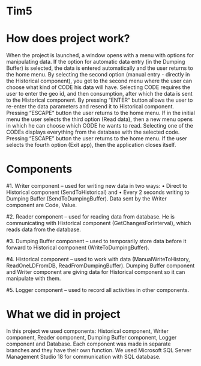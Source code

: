 # Tim5
# How does project work?
  
  When the project is launched, a window opens with a menu with options for manipulating data. If the option for automatic data entry (in the Dumping Buffer) is selected, the data is entered automatically and the user returns to the home menu. By selecting the second option (manual entry - directly in the Historical component), you get to the second menu where the user can choose what kind of CODE his data will have. Selecting CODE requires the user to enter the geo id, and then consumption, after which the data is sent to the Historical component. By pressing “ENTER“ button allows the user to re-enter the data parameters and resend it to Historical component. Pressing “ESCAPE“ button the user returns to the home menu. If in the initial menu the user selects the third option (Read data), then a new menu opens in which he can choose which CODE he wants to read. Selecting one of the CODEs displays everything from the database with the selected code. Pressing “ESCAPE” button the user returns to the home menu. If the user selects the fourth option (Exit app), then the application closes itself.
  
# Components

#1.	Writer component – used for writing new data in two ways:
  •	Direct to Historical component (SendToHistorical) and
  •	Every 2 seconds writing to Dumping Buffer (SendToDumpingBuffer).
Data sent by the Writer component are Code, Value.

#2.	Reader component – used for reading data from database. He is communicating with Historical component (GetChangesForInterval), which reads data from the database.

#3.	Dumping Buffer component – used to temporarily store data before it forward to Historical component (WriteToDumpingBuffer). 

#4.	Historical component – used to work with data (ManualWriteToHistory, ReadOneLDFromDB, ReadFromDumpingBuffer). Dumping Buffer component and Writer component are giving data for Historical component so it can manipulate with them.

#5.	Logger component – used to record all activities in other components.

# What we did in project

In this project we used components: Historical component, Writer component, Reader component, Dumping Buffer component, Logger component and Database. Each component was made in separate branches and they have their own function. We used Microsoft SQL Server Management Studio 18 for communication with SQL database.



